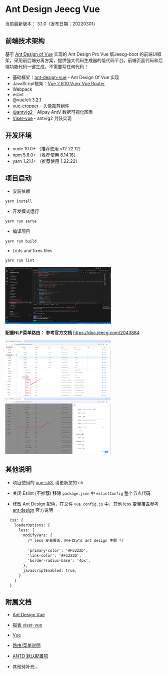 Ant Design Jeecg Vue
====

当前最新版本： 3.1.0（发布日期：20220301）

## 前端技术架构

基于 [Ant Design of Vue](https://vuecomponent.github.io/ant-design-vue/docs/vue/introduce-cn/) 实现的 Ant Design Pro  Vue 版Jeecg-boot 的前端UI框架，采用前后端分离方案，提供强大代码生成器的低代码平台。前端页面代码和后端功能代码一键生成，不需要写任何代码！

- 基础框架：[ant-design-vue](https://github.com/vueComponent/ant-design-vue) - Ant Design Of Vue 实现
- JavaScript框架：[Vue 2.6.10](https://cn.vuejs.org/),[Vuex](https://vuex.vuejs.org/zh/),[Vue Router](https://router.vuejs.org/zh/)
- Webpack
- eslint
- @vue/cli 3.2.1
- [vue-cropper](https://github.com/xyxiao001/vue-cropper) - 头像裁剪组件
- [@antv/g2](https://antv.alipay.com/zh-cn/index.html) - Alipay AntV 数据可视化图表
- [Viser-vue](https://viserjs.github.io/docs.html#/viser/guide/installation)  - antv/g2 封装实现

## 开发环境

- node 10.0+ （推荐使用 v12.22.12）
- npm 5.6.0+ （推荐使用 6.14.16）
- yarn 1.21.1+ （推荐使用 1.22.22）

项目启动
----

- 安装依赖
```
yarn install
```

- 开发模式运行
```
yarn run serve
```

- 编译项目
```
yarn run build
```

- Lints and fixes files
```
yarn run lint
```

<img src="assets/Readme/image-20250520161529267.png" alt="image-20250520161529267" style="zoom:33%;" />

**配置NLP菜单路由：** **参考官方文档** https://doc.jeecg.com/2043884

<img src="assets/Readme/image-20250520160411587.png" alt="image-20250520160411587" style="zoom: 33%;" />

<img src="assets/Readme/image-20250520170823303.png" alt="image-20250520170823303" style="zoom:33%;" />

其他说明
----

- 项目使用的 [vue-cli3](https://cli.vuejs.org/guide/), 请更新您的 cli

- 关闭 Eslint (不推荐) 移除 `package.json` 中 `eslintConfig` 整个节点代码

- 修改 Ant Design 配色，在文件 `vue.config.js` 中，其他 less 变量覆盖参考 [ant design](https://ant.design/docs/react/customize-theme-cn) 官方说明
```ecmascript 6
  css: {
    loaderOptions: {
      less: {
        modifyVars: {
          /* less 变量覆盖，用于自定义 ant design 主题 */

          'primary-color': '#F5222D',
          'link-color': '#F5222D',
          'border-radius-base': '4px',
        },
        javascriptEnabled: true,
      }
    }
  }
```

附属文档
----
- [Ant Design Vue](https://vuecomponent.github.io/ant-design-vue/docs/vue/introduce-cn)

- [报表 viser-vue](https://viserjs.github.io/demo.html#/viser/bar/basic-bar)

- [Vue](https://cn.vuejs.org/v2/guide)

- [路由/菜单说明](https://github.com/zhangdaiscott/jeecg-boot/tree/master/ant-design-vue-jeecg/src/router/Readme.md)

- [ANTD 默认配置项](https://github.com/zhangdaiscott/jeecg-boot/tree/master/ant-design-vue-jeecg/src/defaultSettings.js)

- 其他待补充...

